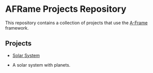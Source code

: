 # AFRame Projects Repository

This repository contains a collection of projects that use the [A-Frame](https://aframe.io) framework.

## Projects

- <a href="https://github.com/Abdelrahmanhassan1/AFrame-Projects/tree/main/solar_system">Solar System</a>

* A solar system with planets.
